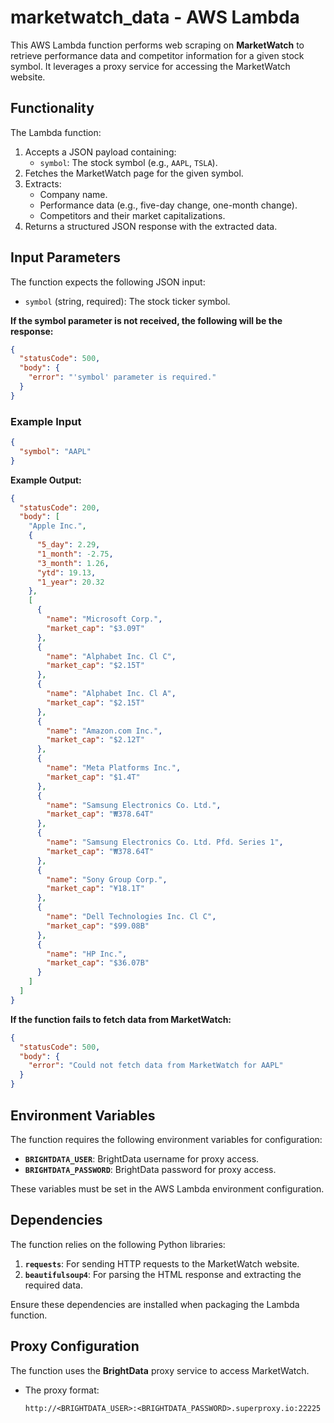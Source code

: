 # marketwatch_data - AWS Lambda

This AWS Lambda function performs web scraping on **MarketWatch** to retrieve performance data and competitor information for a given stock symbol. It leverages a proxy service for accessing the MarketWatch website.


## **Functionality**

The Lambda function:
1. Accepts a JSON payload containing:
   - `symbol`: The stock symbol (e.g., `AAPL`, `TSLA`).
2. Fetches the MarketWatch page for the given symbol.
3. Extracts:
   - Company name.
   - Performance data (e.g., five-day change, one-month change).
   - Competitors and their market capitalizations.
4. Returns a structured JSON response with the extracted data.

## **Input Parameters**

The function expects the following JSON input:
- `symbol` (string, required): The stock ticker symbol.

**If the symbol parameter is not received, the following will be the response:**
```json
{
  "statusCode": 500,
  "body": {
    "error": "'symbol' parameter is required."
  }
}
```

### **Example Input**
```json
{
  "symbol": "AAPL"
}
```

**Example Output:**
```json
{
  "statusCode": 200,
  "body": [
    "Apple Inc.",
    {
      "5_day": 2.29,
      "1_month": -2.75,
      "3_month": 1.26,
      "ytd": 19.13,
      "1_year": 20.32
    },
    [
      {
        "name": "Microsoft Corp.",
        "market_cap": "$3.09T"
      },
      {
        "name": "Alphabet Inc. Cl C",
        "market_cap": "$2.15T"
      },
      {
        "name": "Alphabet Inc. Cl A",
        "market_cap": "$2.15T"
      },
      {
        "name": "Amazon.com Inc.",
        "market_cap": "$2.12T"
      },
      {
        "name": "Meta Platforms Inc.",
        "market_cap": "$1.4T"
      },
      {
        "name": "Samsung Electronics Co. Ltd.",
        "market_cap": "₩378.64T"
      },
      {
        "name": "Samsung Electronics Co. Ltd. Pfd. Series 1",
        "market_cap": "₩378.64T"
      },
      {
        "name": "Sony Group Corp.",
        "market_cap": "¥18.1T"
      },
      {
        "name": "Dell Technologies Inc. Cl C",
        "market_cap": "$99.08B"
      },
      {
        "name": "HP Inc.",
        "market_cap": "$36.07B"
      }
    ]
  ]
}
```

**If the function fails to fetch data from MarketWatch:**
```json
{
  "statusCode": 500,
  "body": {
    "error": "Could not fetch data from MarketWatch for AAPL"
  }
}
```

## **Environment Variables**

The function requires the following environment variables for configuration:

- **`BRIGHTDATA_USER`**: BrightData username for proxy access.
- **`BRIGHTDATA_PASSWORD`**: BrightData password for proxy access.

These variables must be set in the AWS Lambda environment configuration.


## **Dependencies**

The function relies on the following Python libraries:

1. **`requests`**: For sending HTTP requests to the MarketWatch website.
2. **`beautifulsoup4`**: For parsing the HTML response and extracting the required data.

Ensure these dependencies are installed when packaging the Lambda function.


## **Proxy Configuration**

The function uses the **BrightData** proxy service to access MarketWatch.

- The proxy format:
  ```plaintext
  http://<BRIGHTDATA_USER>:<BRIGHTDATA_PASSWORD>.superproxy.io:22225
